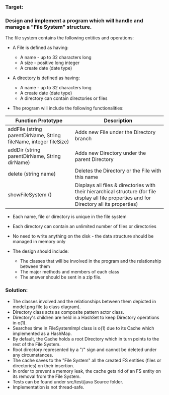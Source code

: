 ### Target: 
### Design and implement a program which will handle and manage a "File System" structure.


The file system contains the following entities and operations:

* A File is defined as having:
	- A name - up to 32 characters long
	- A size - positive long integer
	- A create date (date type)

* A directory is defined as having:
	- A name - up to 32 characters long
	- A create date (date type)
	- A directory can contain directories or files

* The program will include the following functionalities:

| Function Prototype                                                 | Description                                                                          
| ------------------------------------------------------------------ | -----------------------------------------|
| addFile (string parentDirName, String fileName, integer fileSize)  | Adds new File under the Directory branch |
| addDir (string parentDirName, String dirName) 		     | Adds new Directory under the parent Directory |
| delete (string name)  					     | Deletes the Directory or the File with this name	|		
| showFileSystem ()						     | Displays all files & directories with their hierarchical structure (for file display all file properties and for Directory all its properties) |

* Each name, file or directory is unique in the file system

* Each directory can contain an unlimited number of files or directories

* No need to write anything on the disk - the data structure should be managed in memory only

* The design should include:
	- The classes that will be involved in the program and the relationship between them
	- The major methods and members of each class
	- The answer should be sent in a zip file. 

### Solution:


* The classes involved and the relationships between them depicted in model.png file (a class diagram).
* Directory class acts as composite pattern actor class.
* Directory's children are held in a HashSet to keep Directory operations in o(1).
* Searches time in FileSystemImpl class is o(1) due to its Cache which implemented as a HashMap. 
* By default, the Cache holds a root Directory which in turn points to the rest of the File System.
* Root directory represented by a "/" sign and cannot be deleted under any circumstances. 
* The cache saves to the "File System" all the created FS entities (files or directories) on their insertion. 
* In order to prevent a memory leak, the cache gets rid of an FS entity on its removal from the File System.
* Tests can be found under src/test/java Source folder.
* Implementation is not thread-safe.
